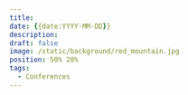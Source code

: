 ```yaml
---
title: 
date: {{date:YYYY-MM-DD}}
description: 
draft: false
image: /static/background/red_mountain.jpg
position: 50% 20%
tags:
  - Conferences
---
```

